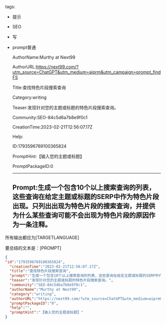   tags: 
- 提示
- SEO
- 写
- prompt普通

  AuthorName:Murthy at Next99

  AuthorURL:https://next99.com/?utm_source=ChatGPT&utm_medium=aiprm&utm_campaign=prompt_findFS

  Title:查找特色片段搜索查询

  Category:writing

  Teaser:发现针对您的主题或标题的特色片段搜索查询。

  Community:SEO-84c5d6a7b8e9f0c1

  CreationTime:2023-02-21T12:56:07.17Z

  Help:

  ID:1793596769100365824

  PromptHint:【输入您的主题或标题】

  PromptPackageID:0

  ---

  ## Prompt:生成一个包含10个以上搜索查询的列表，这些查询在给定主题或标题的SERP中作为特色片段出现。只列出出现为特色片段的搜索查询，并提供为什么某些查询可能不会出现为特色片段的原因作为一条注释。

所有输出都应为[TARGETLANGUAGE]

要总结的文本是：[PROMPT]

  ```json
  {
  "id":"1793596769100365824",
    "creationTime":"2023-02-21T12:56:07.17Z",
    "title":"查找特色片段搜索查询",
    "prompt":"生成一个包含10个以上搜索查询的列表，这些查询在给定主题或标题的SERP中作为特色片段出现。只列出出现为特色片段的搜索查询，并提供为什么某些查询可能不会出现为特色片段的原因作为一条注释。\n\n所有输出都应为[TARGETLANGUAGE]\n\n要总结的文本是：[PROMPT]",
    "teaser":"发现针对您的主题或标题的特色片段搜索查询。",
    "community":"SEO-84c5d6a7b8e9f0c1",
    "authorName":"Murthy at Next99",
    "category":"writing",
    "authorURL":"https://next99.com/?utm_source=ChatGPT&utm_medium=aiprm&utm_campaign=prompt_findFS",
    "promptPackageID":"0",
    "help":"",
    "promptHint":"【输入您的主题或标题】"
  }
  ```
